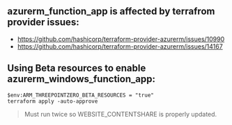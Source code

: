 ## azurerm_function_app is affected by terrafrom provider issues: 

* https://github.com/hashicorp/terraform-provider-azurerm/issues/10990
* https://github.com/hashicorp/terraform-provider-azurerm/issues/14167


## Using Beta resources to enable azurerm_windows_function_app:

```	shell
$env:ARM_THREEPOINTZERO_BETA_RESOURCES = "true"
terraform apply -auto-approve
```

> Must run twice so WEBSITE_CONTENTSHARE is properly updated.